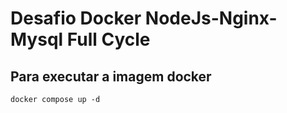 # Desafio Docker NodeJs-Nginx-Mysql Full Cycle

## Para executar a imagem docker
` docker compose up -d `